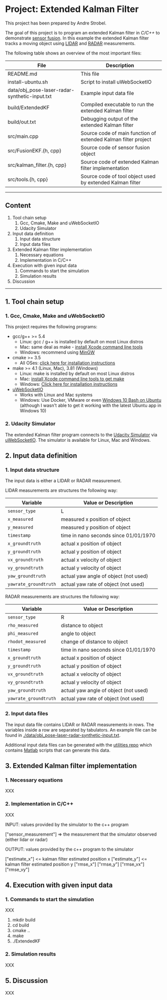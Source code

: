 # Project: Extended Kalman Filter

This project has been prepared by Andre Strobel.

The goal of this project is to program an extended Kalman filter in *C/C++* to demonstrate [sensor fusion](https://en.wikipedia.org/wiki/Sensor_fusion). In this example the extended Kalman filter tracks a moving object using [LIDAR](https://en.wikipedia.org/wiki/Lidar) and [RADAR](https://en.wikipedia.org/wiki/Radar) measurements.

The following table shows an overview of the most important files:

| File                                          | Description                                                    |
|-----------------------------------------------|----------------------------------------------------------------|
| README.md                                     | This file                                                      |
| install-ubuntu.sh                             | Script to install uWebSocketIO                                 |
| data/obj_pose-laser-radar-synthetic-input.txt | Example input data file                                        |
| build/ExtendedKF                              | Compiled executable to run the extended Kalman filter          |
| build/out.txt                                 | Debugging output of the extended Kalman filter                 |
| src/main.cpp                                  | Source code of main function of extended Kalman filter project |
| src/FusionEKF.{h, cpp}                        | Source code of sensor fusion object                            |
| src/kalman_filter.{h, cpp}                    | Source code of extended Kalman filter implementation           |
| src/tools.{h, cpp}                            | Source code of tool object used by extended Kalman filter      |

---

## Content

1. Tool chain setup
    1. Gcc, Cmake, Make and uWebSocketIO
    1. Udacity Simulator
1. Input data definition
    1. Input data structure
    1. Input data files
1. Extended Kalman filter implementation
    1. Necessary equations
    1. Implementation in C/C++
1. Execution with given input data
    1. Commands to start the simulation
    1. Simulation results
1. Discussion

[//]: # (Image References)

[image1]: docu_images/01_02_center_2018_08_18_06_11_22_467.jpg
[image2]: docu_images/01_02_center_2018_08_18_06_11_22_467_cropped.jpg
[image3]: docu_images/01_02_center_2018_08_18_06_11_22_467_flipped.jpg
[image4]: docu_images/04_01_mse_loss_index.png
[image5]: docu_images/07_01_nm_bridge_stuck.jpg

---

## 1. Tool chain setup

### 1. Gcc, Cmake, Make and uWebSocketIO

This project requires the following programs:

* gcc/g++ >= 5.4
  * Linux: gcc / g++ is installed by default on most Linux distros
  * Mac: same deal as make - [install Xcode command line tools](https://developer.apple.com/xcode/features/)
  * Windows: recommend using [MinGW](http://www.mingw.org/)
* cmake >= 3.5
  * All OSes: [click here for installation instructions](https://cmake.org/install/)
* make >= 4.1 (Linux, Mac), 3.81 (Windows)
  * Linux: make is installed by default on most Linux distros
  * Mac: [install Xcode command line tools to get make](https://developer.apple.com/xcode/features/)
  * Windows: [Click here for installation instructions](http://gnuwin32.sourceforge.net/packages/make.htm)
* [uWebSocketIO](https://github.com/uWebSockets/uWebSockets)
  * Works with Linux and Mac systems
  * Windows: Use Docker, VMware or even [Windows 10 Bash on Ubuntu](https://www.howtogeek.com/249966/how-to-install-and-use-the-linux-bash-shell-on-windows-10/) (although I wasn't able to get it working with the latest Ubuntu app in Windows 10)

### 2. Udacity Simulator

The extended Kalman filter program connects to the [Udacity Simulator](https://github.com/udacity/self-driving-car-sim/releases) via [uWebSocketIO](https://github.com/uWebSockets/uWebSockets). The simulator is available for Linux, Mac and Windows.

## 2. Input data definition

### 1. Input data structure

The input data is either a LIDAR or RADAR measurement.

LIDAR measurements are structures the following way:

| Variable              | Value or Description                  |
|-----------------------|---------------------------------------|
| `sensor_type`         | L                                     |
| `x_measured`          | measured x position of object         |
| `y_measured`          | measured y position of object         |
| `timestamp`           | time in nano seconds since 01/01/1970 |
| `x_groundtruth`       | actual x position of object           |
| `y_groundtruth`       | actual y position of object           |
| `vx_groundtruth`      | actual x velocity of object           |
| `vy_groundtruth`      | actual y velocity of object           |
| `yaw_groundtruth`     | actual yaw angle of object (not used) |
| `yawrate_groundtruth` | actual yaw rate of object (not used)  |

RADAR measurements are structures the following way:

| Variable              | Value or Description                  |
|-----------------------|---------------------------------------|
| `sensor_type`         | R                                     |
| `rho_measured`        | distance to object                    |
| `phi_measured`        | angle to object                       |
| `rhodot_measured`     | change of distance to object          |
| `timestamp`           | time in nano seconds since 01/01/1970 |
| `x_groundtruth`       | actual x position of object           |
| `y_groundtruth`       | actual y position of object           |
| `vx_groundtruth`      | actual x velocity of object           |
| `vy_groundtruth`      | actual y velocity of object           |
| `yaw_groundtruth`     | actual yaw angle of object (not used) |
| `yawrate_groundtruth` | actual yaw rate of object (not used)  |

### 2. Input data files

The input data file contains LIDAR or RADAR measurements in rows. The variables inside a row are separated by tabulators. An example file can be found in [./data/obj_pose-laser-radar-synthetic-input.txt](./data/obj_pose-laser-radar-synthetic-input.txt).

Additional input data files can be generated with the [utilities repo](https://github.com/udacity/CarND-Mercedes-SF-Utilities) which contains [Matlab](https://www.mathworks.com/products/matlab.html) scripts that can generate this data.

## 3. Extended Kalman filter implementation

### 1. Necessary equations

XXX

### 2. Implementation in C/C++

XXX

INPUT: values provided by the simulator to the c++ program

["sensor_measurement"] => the measurement that the simulator observed (either lidar or radar)

OUTPUT: values provided by the c++ program to the simulator

["estimate_x"] <= kalman filter estimated position x
["estimate_y"] <= kalman filter estimated position y
["rmse_x"]
["rmse_y"]
["rmse_vx"]
["rmse_vy"]

## 4. Execution with given input data

### 1. Commands to start the simulation

XXX

1. mkdir build
2. cd build
3. cmake ..
4. make
5. ./ExtendedKF

### 2. Simulation results

XXX

## 5. Discussion

XXX





















